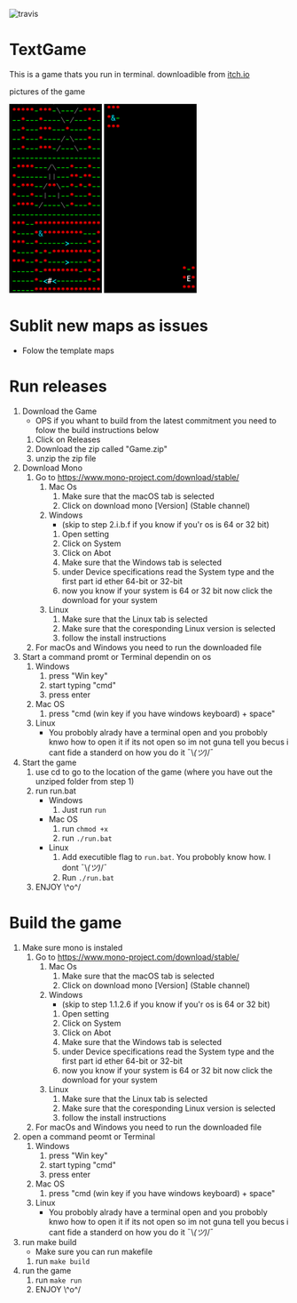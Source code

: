 ![travis](https://app.travis-ci.com/zaze06/TextGame.svg?branch=master)
# TextGame
This is a game thats you run in terminal.
downloadible from [itch.io](https://alienomdia.itch.io/textgame)

pictures of the game 

![icon](https://github.com/zaze06/TextGame/blob/master/resorces/icon.gif)
![gamePlay](https://github.com/zaze06/TextGame/blob/master/resorces/gamePlay.gif)

# Sublit new maps as issues
- Folow the template maps

# Run releases
1. Download the Game
    - OPS if you whant to build from the latest commitment you need to folow the build instructions below
    1. Click on Releases
    2. Download the zip called "Game.zip"
    3. unzip the zip file
2. Download Mono
    1. Go to https://www.mono-project.com/download/stable/
        1. Mac Os
            1. Make sure that the macOS tab is selected
            2. Click on download mono [Version] (Stable channel)
        2. Windows
            - (skip to step 2.i.b.f if you know if you'r os is 64 or 32 bit)
            1. Open setting
            2. Click on System
            3. Click on Abot
            4. Make sure that the Windows tab is selected
            5. under Device specifications read the System type and the first part id ether 64-bit or 32-bit
            6. now you know if your system is 64 or 32 bit now click the download for your system
        3. Linux
            1. Make sure that the Linux tab is selected
            2. Make sure that the coresponding Linux version is selected
            3. follow the install instructions
    2. For macOs and Windows you need to run the downloaded file
3. Start a command promt or Terminal dependin on os
    1. Windows
        1. press "Win key"
        2. start typing "cmd"
        3. press enter
    2. Mac OS
        1. press "cmd (win key if you have windows keyboard) + space"
    3. Linux
        - You probobly alrady have a terminal open and you probobly knwo how to open it if its not open so im not guna tell you becus i cant fide a standerd on how you do it ¯\\_(ツ)_/¯
4. Start the game
    1. use cd to go to the location of the game (where you have out the unziped folder from step 1)
    2. run run.bat
        - Windows
            1. Just run `run`
        - Mac OS
            1. run `chmod +x`
            2. run `./run.bat`
        - Linux
            1. Add executible flag to `run.bat`. You probobly know how. I dont ¯\\_(ツ)_/¯
            2. Run `./run.bat`
    3. ENJOY \\^o^/

# Build the game
1. Make sure mono is instaled
    1. Go to https://www.mono-project.com/download/stable/
        1. Mac Os
            1. Make sure that the macOS tab is selected
            2. Click on download mono [Version] (Stable channel)
        2. Windows
            - (skip to step 1.1.2.6 if you know if you'r os is 64 or 32 bit)
            1. Open setting
            2. Click on System
            3. Click on Abot
            4. Make sure that the Windows tab is selected
            5. under Device specifications read the System type and the first part id ether 64-bit or 32-bit
            6. now you know if your system is 64 or 32 bit now click the download for your system
        3. Linux
            1. Make sure that the Linux tab is selected
            2. Make sure that the coresponding Linux version is selected
            3. follow the install instructions
    2. For macOs and Windows you need to run the downloaded file
2. open a command peomt or Terminal
    1. Windows
        1. press "Win key"
        2. start typing "cmd"
        3. press enter
    2. Mac OS
        1. press "cmd (win key if you have windows keyboard) + space"
    3. Linux
        - You probobly alrady have a terminal open and you probobly knwo how to open it if its not open so im not guna tell you becus i cant fide a standerd on how you do it ¯\\_(ツ)_/¯
3. run make build
    - Make sure you can run makefile
    1. run `make build`
4. run the game
    1. run `make run`
    2. ENJOY \\^o^/
